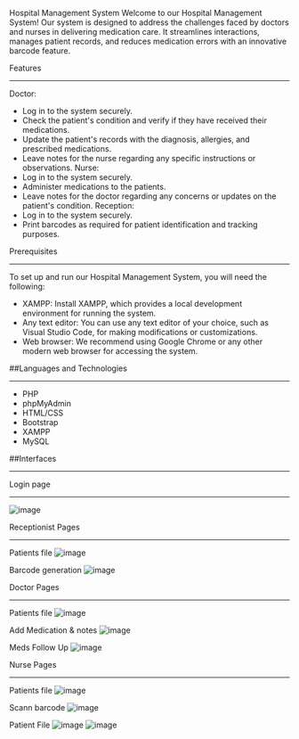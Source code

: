 Hospital Management System
Welcome to our Hospital Management System! Our system is designed to address the challenges faced by doctors and nurses in delivering medication care. It streamlines interactions, manages patient records, and reduces medication errors with an innovative barcode feature.

Features
_____________________________________________________________________________________________________________________________________________________________________

Doctor:
- Log in to the system securely.
- Check the patient's condition and verify if they have received their medications.
- Update the patient's records with the diagnosis, allergies, and prescribed medications.
- Leave notes for the nurse regarding any specific instructions or observations.
Nurse:
- Log in to the system securely.
- Administer medications to the patients.
- Leave notes for the doctor regarding any concerns or updates on the patient's condition.
Reception:
- Log in to the system securely.
- Print barcodes as required for patient identification and tracking purposes.

Prerequisites
______________________________________________________________________________________________________________________________________________________________________

To set up and run our Hospital Management System, you will need the following:

- XAMPP: Install XAMPP, which provides a local development environment for running the system.
- Any text editor: You can use any text editor of your choice, such as Visual Studio Code, for making modifications or customizations.
- Web browser: We recommend using Google Chrome or any other modern web browser for accessing the system.

##Languages and Technologies
________________________________________________________________________________________________________________________________________________________________________

- PHP
- phpMyAdmin
- HTML/CSS
- Bootstrap
- XAMPP
- MySQL

##Interfaces
________________________________________________________________________________________________________________________________________________________________________
Login page 
________________________________________________________________________________________________________________________________________________________________________
![image](https://github.com/sumeeh/HMDT/assets/123176070/eef516ce-0b66-482f-9d62-d88217f9051d)

Receptionist Pages
________________________________________________________________________________________________________________________________________________________________________
Patients file
![image](https://github.com/sumeeh/HMDT/assets/123176070/c22208a3-add1-44c0-b3a5-432bdf869544)

Barcode generation 
![image](https://github.com/sumeeh/HMDT/assets/123176070/78ce0073-cf57-4d3e-86aa-003066595bdb)



Doctor Pages
________________________________________________________________________________________________________________________________________________________________________
Patients file 
![image](https://github.com/sumeeh/HMDT/assets/123176070/276fc0bf-7c0b-4767-98ac-3ca29e5b21f9)

Add Medication & notes
![image](https://github.com/sumeeh/HMDT/assets/123176070/b31e5590-a737-4ce6-9b52-57efcc7a9373)

Meds Follow Up 
![image](https://github.com/sumeeh/HMDT/assets/123176070/aeae819f-30fa-47c4-a7d2-695bbea2b4bd)


Nurse Pages
_________________________________________________________________________________________________________________________________________________________________________
Patients file 
![image](https://github.com/sumeeh/HMDT/assets/123176070/967374a3-17ec-416f-b1d5-1d939210b89f)

Scann barcode
![image](https://github.com/sumeeh/HMDT/assets/123176070/5e5cbef9-9ec1-4bcf-8823-04e31a41902e)

 Patient File
![image](https://github.com/sumeeh/HMDT/assets/123176070/af4697d0-5206-458a-9001-ad9522306183)
![image](https://github.com/sumeeh/HMDT/assets/123176070/54827ba5-c6bc-4ccc-aab1-c5df2c2503a3)


















